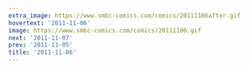 ```yaml
---
extra_image: https://www.smbc-comics.com/comics/20111106after.gif
hovertext: '2011-11-06'
image: https://www.smbc-comics.com/comics/20111106.gif
next: '2011-11-07'
prev: '2011-11-05'
title: '2011-11-06'
---
```

